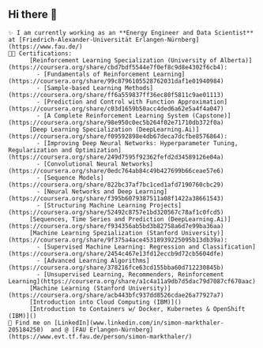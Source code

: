 ## Hi there 👋

    ✨ I am currently working as an **Energy Engineer and Data Scientist** at [Friedrich-Alexander-Universität Erlangen-Nürnberg](https://www.fau.de/)
    👨‍🎓 Certifications:
          [Reinforcement Learning Specialization (University of Alberta)](https://coursera.org/share/cbd7bdf5544e7f0ef8c9d8e4302f6cb4):
            - [Fundamentals of Reinforcement Learning](https://coursera.org/share/99c8796105528762031daf1e01940984)
            - [Sample-based Learning Methods](https://coursera.org/share/ff6a559837ff36ec80f5811c9ae01113)
            - [Prediction and Control with Function Approximation](https://coursera.org/share/c03d1659b50acc4ded6a62e5a4f4a047)
            - [A Complete Reinforcement Learning System (Capstone)](https://coursera.org/share/98e950c0ec5b264f02e71710db372f0a)
          [Deep Learning Specialization (DeepLearning.Ai)](https://coursera.org/share/f09592898e4db67deca7dcfbe8576864):
            - [Improving Deep Neural Networks: Hyperparameter Tuning, Regularization and Optimization](https://coursera.org/share/249d7595f92362fefd2d34589126e04a)
            - [Convolutional Neural Networks](https://coursera.org/share/0edc764ab84c49b427699b66ceae57e6)
            - [Sequence Models](https://coursera.org/share/822bc37af7bc1ced1afd7190760cbc29)
            - [Neural Networks and Deep Learning](https://coursera.org/share/f395b6079387511a08f1422a38661543)
            - [Structuring Machine Learning Projects](https://coursera.org/share/52492c8757e1bd320567c78af1c0fcd5)
          [Sequences, Time Series and Prediction (DeepLearning.Ai)](https://coursera.org/share/f934356ab5bd3b82758a6d7e99ba36aa)
          [Machine Learning Spezialization (Stanford University)](https://coursera.org/share/9f375a4ace45318939225095b13db39a):
            - [Supervised Machine Learning: Regression and Classification](https://coursera.org/share/2454c467e13fd12eccb9d72cb5604dfe)
            - [Advanced Learning Algorithms](https://coursera.org/share/378216fce63cd155bba60d712230845b)
            - [Unsupervised Learning, Recommenders, Reinforcement Learning](https://coursera.org/share/a1c4a11a9db7d5dac79d7087cf670aac)
          [Machine Learning (Stanford University)](https://coursera.org/share/acb443bfc937dd8526cdae26a77927a7)
          [Introduction into Cloud Computing (IBM)]()
          [Introduction to Containers w/ Docker, Kubernetes & OpenShift (IBM)]()
    🔗 Find me on [LinkedIn](www.linkedin.com/in/simon-markthaler-205184250)  and @ [FAU Erlangen-Nürnberg](https://www.evt.tf.fau.de/person/simon-markthaler/)
